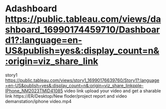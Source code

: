 # Adashboard https://public.tableau.com/views/dashboard_16990174459710/Dashboard1?:language=en-US&publish=yes&:display_count=n&:origin=viz_share_link
story1 https://public.tableau.com/views/story1_16990176639760/Story1?:language=en-US&publish=yes&:display_count=n&:origin=viz_share_linkpple-IPhone_NM2023TMID41085
video link upload your video and get a sharable link https://ER/Desktop/New floder/project report and video demanstation/iphone video.mp4
